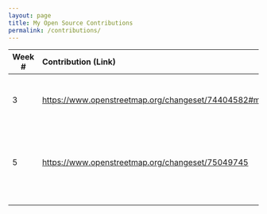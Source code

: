 ```yaml
---
layout: page
title: My Open Source Contributions
permalink: /contributions/
---
```


<!--
Type of the contribution should be "Wikipedia edit", "OpenStreet Map feature", "Project Documentation", "Project Code", "Blog Edit", etc.

The description should include a brief summary of what you did.

Replace the first row below with your contribution.

-->





| Week #       | Contribution (Link)  | Type  | Description |
|---|:---|:---|:---|
|  3   |  https://www.openstreetmap.org/changeset/74404582#map=19/40.71764/-73.68991   | OpenStreet Map Edit     | Added the name and address of a public high school     |
|  5   | https://www.openstreetmap.org/changeset/75049745    | OpenStreet Map Edit    |   Added the name, address and hours of operation of a supermarket    |
|     |     |     |      |
|     |     |     |      |

